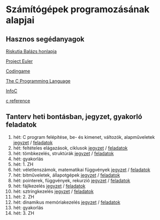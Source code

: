 ﻿
# Számítógépek programozásának alapjai

## Hasznos segédanyagok

[Riskutia Balázs honlapja](https://progalap.balazsriskutia.me/)

[Project Euler](https://projecteuler.net/)

[Codingame](https://www.codingame.com/)

[The C Programming Language](https://www.dipmat.univpm.it/~demeio/public/the_c_programming_language_2.pdf)

[InfoC](https://infoc.eet.bme.hu/)

[c reference](https://en.cppreference.com/w/c)

## Tanterv heti bontásban, jegyzet, gyakorló feladatok

1. hét: C program felépítése, be- és kimenet, változók, alapműveletek [jegyzet](jegyzet/02.md) / [feladatok](feladatok/02.md)
2. hét: feltételes elágazások, ciklusok [jegyzet](jegyzet/03.md) / [feladatok](feladatok/03.md)
3. hét: tömbkezelés, struktúrák [jegyzet](jegyzet/04.md) / [feladatok](feladatok/04.md)
4. hét: gyakorlás
5. hét:  1. ZH
6. hét:  véletlenszámok, matematikai függvények [jegyzet](jegyzet/06.md) / [feladatok](feladatok/06.md)
7. hét:  bitműveletek, állapotgépek [jegyzet](jegyzet/07.md) / [feladatok](feladatok/07.md)
8. hét:  pointerek, függvények, rekurzió [jegyzet](jegyzet/09.md) / [feladatok](feladatok/09.md)
9. hét:  fájlkezelés [jegyzet](jegyzet/10.md) / [feladatok](feladatok/10.md)
10. hét:  sztringkezelés [jegyzet](jegyzet/11.md) / [feladatok](feladatok/11.md)
11. hét:  2. ZH
12. hét:  dinamikus memóriakezelés [jegyzet](jegyzet/12.md) / [feladatok](feladatok/12.md)
13. hét:  gyakorlás
14. hét:  3. ZH
